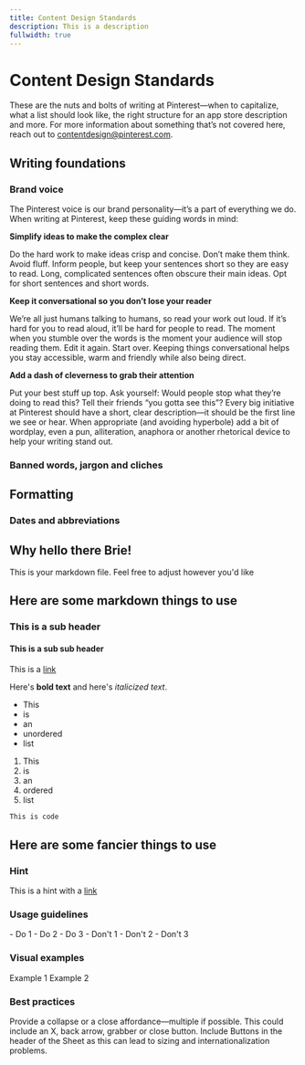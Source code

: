 ```yaml
---
title: Content Design Standards
description: This is a description
fullwidth: true
---
```


# Content Design Standards 

These are the nuts and bolts of writing at Pinterest—when to capitalize, what a list should look like, the right structure for an app store description and more. For more information about something that’s not covered here, reach out to contentdesign@pinterest.com.

## Writing foundations

### Brand voice

The Pinterest voice is our brand personality—it’s a part of everything we do. When writing at Pinterest, keep these guiding words in mind:

**Simplify ideas to make the complex clear**

Do the hard work to make ideas crisp and concise. Don’t make them think. Avoid fluff. Inform people, but keep your sentences short so they are easy to read. Long, complicated sentences often obscure their main ideas. Opt for short sentences and short words. 

**Keep it conversational so you don’t lose your reader**

We’re all just humans talking to humans, so read your work out loud. If it’s hard for you to read aloud, it’ll be hard for people to read. The moment when you stumble over the words is the moment your audience will stop reading them. Edit it again. Start over. Keeping things conversational helps you stay accessible, warm and friendly while also being direct.  

**Add a dash of cleverness to grab their attention**

Put your best stuff up top. Ask yourself: Would people stop what they’re doing to read this? Tell their friends “you gotta see this”? Every big initiative at Pinterest should have a short, clear description—it should be the first line we see or hear. When appropriate (and avoiding hyperbole) add a bit of wordplay, even a pun, alliteration, anaphora or another rhetorical device to help your writing stand out. 

### Banned words, jargon and cliches

## Formatting

### Dates and abbreviations






## Why hello there Brie!

This is your markdown file. Feel free to adjust however you'd like

## Here are some markdown things to use

### This is a sub header

#### This is a sub sub header

This is a [link](https://gestalt.pinterest.systems)

Here's **bold text** and here's *italicized text*.

- This
- is 
- an
- unordered
- list

1. This
2. is 
3. an
4. ordered
5. list

```bash
This is code
```


## Here are some fancier things to use
### Hint
<Hint>This is a hint with a [link](https://gestalt.pinterest.systems)</Hint>

### Usage guidelines
<TwoCol>
  <Group>
    <Do title="When to use" />
      - Do 1
      - Do 2
      - Do 3
  </Group>
  <Group>
  <Dont title="When not to use" />
     - Don't 1
     - Don't 2
     - Don't 3
  </Group>
</TwoCol>

### Visual examples
<TwoCol>
<Group>
<ImgContainer src="https://i.pinimg.com/originals/ef/87/89/ef878985da4fe1eb9a18471ec0506aca.png" alt="a default button that says Save and is the length of its text"/>
Example 1
</Group>
<Group>
<ImgContainer src="https://i.pinimg.com/originals/41/aa/cd/41aacd4f33058566574f283498a3612c.png" alt="a fullwidth button that says Save and is the full width of the content area"/>
Example 2
</Group>
</TwoCol>

### Best practices
<TwoCol>
  <Group>
    <ImgContainer src="https://i.pinimg.com/originals/84/d4/0d/84d40d290128608db361a276a586da87.png" alt="a partial sheet with a close button and a grabber to allow for multiple ways to close and collapse"/>
    <Do title="Do" />
    Provide a collapse or a close affordance&mdash;multiple if possible. This could include an X, back arrow, grabber or close button.
  </Group>
  <Group>
    <ImgContainer src="https://i.pinimg.com/originals/5d/3a/20/5d3a20657045824cb4b7d89263b6ec30.png" alt="a partial sheet with a button in the top right corner of the header"/>
    <Dont title="Don't" />
    Include Buttons in the header of the Sheet as this can lead to sizing and internationalization problems.
  </Group>
</TwoCol>
